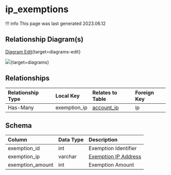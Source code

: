 # ip_exemptions

!!! info
	This page was last generated 2023.06.12

## Relationship Diagram(s)

[Diagram Edit](https://mermaid.live/edit#eyJjb2RlIjoiZXJEaWFncmFtXG4gICAgaXBfZXhlbXB0aW9ucyB7XG4gICAgICAgIHZhcmNoYXIgZXhlbXB0aW9uX2lwXG4gICAgfVxuICAgIGFjY291bnRfaXAge1xuICAgICAgICB2YXJjaGFyIGlwXG4gICAgICAgIGludCBhY2NpZFxuICAgIH1cbiAgICBpcF9leGVtcHRpb25zIHx8LS1veyBhY2NvdW50X2lwIDogXCJIYXMtTWFueVwiXG5cbiIsIm1lcm1haWQiOnsidGhlbWUiOiJkZWZhdWx0In0sInVwZGF0ZUVkaXRvciI6dHJ1ZSwiYXV0b1N5bmMiOnRydWUsInVwZGF0ZURpYWdyYW0iOnRydWV9){target=diagrams-edit}

[![](https://mermaid.ink/img/eyJjb2RlIjoiZXJEaWFncmFtXG4gICAgaXBfZXhlbXB0aW9ucyB7XG4gICAgICAgIHZhcmNoYXIgZXhlbXB0aW9uX2lwXG4gICAgfVxuICAgIGFjY291bnRfaXAge1xuICAgICAgICB2YXJjaGFyIGlwXG4gICAgICAgIGludCBhY2NpZFxuICAgIH1cbiAgICBpcF9leGVtcHRpb25zIHx8LS1veyBhY2NvdW50X2lwIDogXCJIYXMtTWFueVwiXG5cbiIsIm1lcm1haWQiOnsidGhlbWUiOiJkZWZhdWx0In0sInVwZGF0ZUVkaXRvciI6dHJ1ZSwiYXV0b1N5bmMiOnRydWUsInVwZGF0ZURpYWdyYW0iOnRydWV9)](https://mermaid.ink/img/eyJjb2RlIjoiZXJEaWFncmFtXG4gICAgaXBfZXhlbXB0aW9ucyB7XG4gICAgICAgIHZhcmNoYXIgZXhlbXB0aW9uX2lwXG4gICAgfVxuICAgIGFjY291bnRfaXAge1xuICAgICAgICB2YXJjaGFyIGlwXG4gICAgICAgIGludCBhY2NpZFxuICAgIH1cbiAgICBpcF9leGVtcHRpb25zIHx8LS1veyBhY2NvdW50X2lwIDogXCJIYXMtTWFueVwiXG5cbiIsIm1lcm1haWQiOnsidGhlbWUiOiJkZWZhdWx0In0sInVwZGF0ZUVkaXRvciI6dHJ1ZSwiYXV0b1N5bmMiOnRydWUsInVwZGF0ZURpYWdyYW0iOnRydWV9){target=diagrams}


## Relationships

| Relationship Type | Local Key | Relates to Table | Foreign Key |
| :--- | :--- | :--- | :--- |
| Has-Many | exemption_ip | [account_ip](../../schema/account/account_ip.md) | ip |


## Schema

| Column | Data Type | Description |
| :--- | :--- | :--- |
| exemption_id | int | Exemption Identifier |
| exemption_ip | varchar | [Exemption IP Address](../../schema/account/account_ip.md) |
| exemption_amount | int | Exemption Amount |

